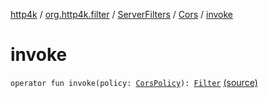 [http4k](../../../index.md) / [org.http4k.filter](../../index.md) / [ServerFilters](../index.md) / [Cors](index.md) / [invoke](./invoke.md)

# invoke

`operator fun invoke(policy: `[`CorsPolicy`](../../-cors-policy/index.md)`): `[`Filter`](../../../org.http4k.core/-filter/index.md) [(source)](https://github.com/http4k/http4k/blob/master/http4k-core/src/main/kotlin/org/http4k/filter/ServerFilters.kt#L50)